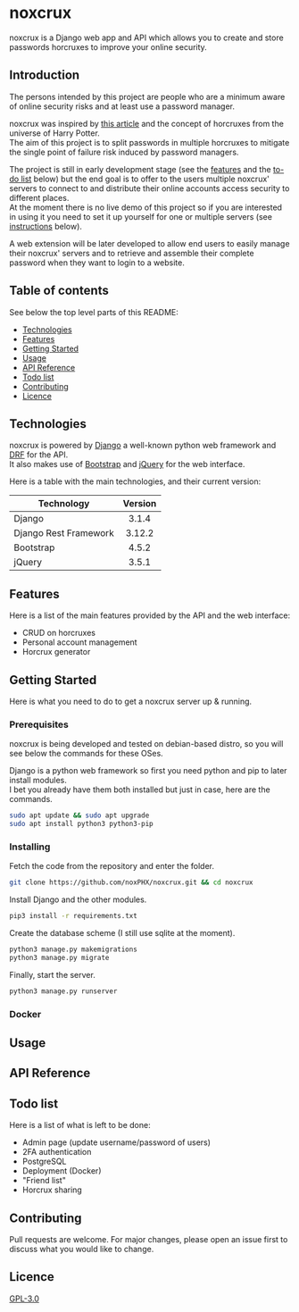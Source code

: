 # noxcrux
noxcrux is a Django web app and API which allows you to create and store passwords horcruxes to improve your online security.  

## Introduction
The persons intended by this project are people who are a minimum aware of online security risks and at least use a password manager.  

noxcrux was inspired by [this article](https://kaizoku.hashnode.dev/double-blind-passwords-aka-horcruxing#double-blind-passwords-aka-horcruxing) and the concept of horcruxes from the universe of Harry Potter.  
The aim of this project is to split passwords in multiple horcruxes to mitigate the single point of failure risk induced by password managers.  

The project is still in early development stage (see the [features](#features) and the [to-do list](#todo-list) below) but the end goal is to offer to the users multiple noxcrux' servers to connect to and distribute their online accounts access security to different places.  
At the moment there is no live demo of this project so if you are interested in using it you need to set it up yourself for one or multiple servers (see [instructions](#getting-started) below).  

A web extension will be later developed to allow end users to easily manage their noxcrux' servers and to retrieve and assemble their complete password when they want to login to a website.  

## Table of contents
See below the top level parts of this README:  

+ [Technologies](#technologies)
+ [Features](#features)
+ [Getting Started](#getting-started)
+ [Usage](#usage)
+ [API Reference](#api-reference)
+ [Todo list](#todo-list)
+ [Contributing](#contributing)
+ [Licence](#licence)

## Technologies
noxcrux is powered by [Django](https://www.djangoproject.com/) a well-known python web framework and [DRF](https://www.django-rest-framework.org/) for the API.  
It also makes use of [Bootstrap](https://getbootstrap.com/) and [jQuery](https://jquery.com/) for the web interface.  

Here is a table with the main technologies, and their current version:  

| Technology            | Version   |
|-----------------------|:---------:|
| Django                | 3.1.4     |
| Django Rest Framework | 3.12.2    |
| Bootstrap             | 4.5.2     |
| jQuery                | 3.5.1     |

## Features
Here is a list of the main features provided by the API and the web interface:  
+ CRUD on horcruxes
+ Personal account management
+ Horcrux generator

## Getting Started
Here is what you need to do to get a noxcrux server up & running.

### Prerequisites
noxcrux is being developed and tested on debian-based distro, so you will see below the commands for these OSes.

Django is a python web framework so first you need python and pip to later install modules.  
I bet you already have them both installed but just in case, here are the commands.  
```bash
sudo apt update && sudo apt upgrade
sudo apt install python3 python3-pip
```

### Installing
Fetch the code from the repository and enter the folder.  
```bash
git clone https://github.com/noxPHX/noxcrux.git && cd noxcrux
```
Install Django and the other modules.  
```bash
pip3 install -r requirements.txt
```
Create the database scheme (I still use sqlite at the moment).  
```bash
python3 manage.py makemigrations
python3 manage.py migrate
```
Finally, start the server.  
```bash
python3 manage.py runserver
```

### Docker
## Usage
## API Reference
## Todo list
Here is a list of what is left to be done:  

+ Admin page (update username/password of users)
+ 2FA authentication
+ PostgreSQL
+ Deployment (Docker)
+ "Friend list"
+ Horcrux sharing

## Contributing
Pull requests are welcome. For major changes, please open an issue first to discuss what you would like to change.
## Licence
[GPL-3.0](https://github.com/noxPHX/noxcrux/blob/main/LICENSE)
